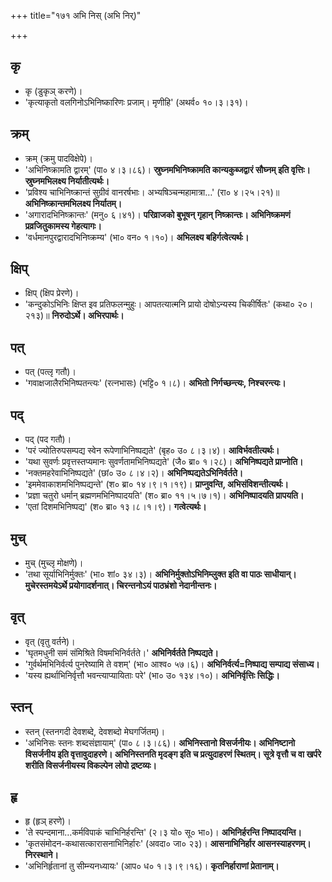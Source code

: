 +++
title="१७१ अभि निस् (अभि निर्)"

+++

## कृ
- कृ (डुकृञ् करणे)।
- 'कृत्याकृतो वलगिनोऽभिनिष्कारिणः प्रजाम्। मृणीहि' (अथर्व० १०।३।३१)।

## क्रम्
- क्रम् (क्रमु पादविक्षेपे)।
- 'अभिनिष्क्रामति द्वारम्' (पा० ४।३।८६)। **स्रुघ्नमभिनिष्क्रामति कान्यकुब्जद्वारं सौघ्नम् इति वृत्तिः। स्रुघ्नमभिलक्ष्य निर्यातीत्यर्थः।**
- 'प्रविश्य चाभिनिष्क्रान्तं सुग्रीवं वानरर्षभाः। अभ्यषिञ्चन्महामात्रा…' (रा० ४।२५।२१)॥ **अभिनिष्क्रान्तमभिलक्ष्य निर्यातम्।**
- 'अगारादभिनिष्क्रान्तः' (मनु० ६।४१)। **परिव्राजको बुभूषन् गृहान् निष्क्रान्तः। अभिनिष्क्रमणं प्रव्रजितुकामस्य गेहत्यागः।**
- 'वर्धमानपुरद्वारादभिनिष्क्रम्य' (भा० वन० १।१०)। **अभिलक्ष्य बहिर्गत्वेत्यर्थः।**

## क्षिप्
- क्षिप् (क्षिप प्रेरणे)।
- 'कन्दुकोऽभिनिः क्षिप्त इव प्रतिफलन्मुहुः। आपतत्यात्मनि प्रायो दोषोऽन्यस्य चिकीर्षितः' (कथा० २०।२१३)॥ **निरुदोऽर्थे। अभिरपार्थः।**

## पत्
- पत् (पत्लृ गतौ)।
- 'गवाक्षजालैरभिनिष्पतन्त्यः' (रत्नभासः) (भट्टि० १।८)। **अभितो निर्गच्छन्त्यः, निश्चरन्त्यः।**

## पद्
- पद् (पद गतौ)।
- 'परं ज्योतिरुपसम्पद्य स्वेन रूपेणाभिनिष्पद्यते' (बृह० उ० ८।३।४)। **आविर्भवतीत्यर्थः।**
- 'यथा सुवर्णः प्रवृत्तस्तप्यमानः सुवर्णतामभिनिष्पद्यते' (जै० ब्रा० १।२८)। **अभिनिष्पद्यते प्राप्नोति।**
- 'नक्तमहरेवाभिनिष्पद्यते' (छां० उ० ८।४।२)। **अभिनिष्पद्यतेऽभिनिर्वर्तते।**
- 'इममेवाकाशमभिनिष्पद्यन्ते' (श० ब्रा० १४।९।१।१९)। **प्राप्नुवन्ति, अभिसंविशन्तीत्यर्थः।**
- 'प्रज्ञा चतुरो धर्मान् ब्रह्मणमभिनिष्पादयति' (श० ब्रा० ११।५।७।१)। **अभिनिष्पादयति प्रापयति।**
- 'एतां दिशमभिनिष्पद्य' (श० ब्रा० १३।८।१।९)। **गत्वेत्यर्थः।**

## मुच्
- मुच् (मुच्लृ मोक्षणे)।
- 'तथा सूर्याभिनिर्मुक्तः' (भा० शां० ३४।३)। **अभिनिर्मुक्तोऽभिनिम्लुक्त इति वा पाठः साधीयान्। मुचेरस्तमयेऽर्थे प्रयोगादर्शनात्। चिरन्तनोऽयं पाठभ्रंशो नेदानीन्तनः।**

## वृत्
- वृत् (वृतु वर्तने)।
- 'घृतमधुनी समं संमिश्रिते विषमभिनिर्वर्तते।' **अभिनिर्वर्तते निष्पद्यते।**
- 'गुर्वर्थमभिनिर्वर्त्य पुनरेष्यामि ते वशम्' (भा० आश्व० ५७।६)। **अभिनिर्वर्त्य=निष्पाद्य सम्पाद्य संसाध्य।**
- 'यस्य ह्यर्थाभिनिर्वृत्तौ भवन्त्याप्यायिताः परे' (भा० उ० १३४।१०)। **अभिनिर्वृत्तिः सिद्धिः।**

## स्तन्
- स्तन् (स्तनगदी देवशब्दे, देवशब्दो मेघगर्जितम्)।
- 'अभिनिसः स्तनः शब्दसंज्ञायाम्' (पा० ८।३।८६)। **अभिनिस्तानो विसर्जनीयः। अभिनिष्टानो विसर्जनीय इति वृत्तावुदाहरणे। अभिनिस्तनति मृदङ्ग इति च प्रत्युदाहरणं स्थितम्। सूत्रे वृत्तौ च वा खर्परे शरीति विसर्जनीयस्य विकल्पेन लोपो द्रष्टव्यः।**

## हृ
- हृ (हृञ् हरणे)।
- 'ते स्पन्दमाना…कर्मविपाकं चाभिनिर्हरन्ति' (२।३ यो० सू० भा०)। **अभिनिर्हरन्ति निष्पादयन्ति।**
- 'कृतसंमोदन-कथासत्कारासनाभिनिर्हारः' (अवदा० जा० २३)। **आसनाभिनिर्हार आसनस्याहरणम्। निरस्थाने।**
- 'अभिनिर्हृतानां तु सीम्न्यनध्यायः' (आप० ध० १।३।९।१६)। **कृतनिर्हाराणां प्रेतानाम्।**
